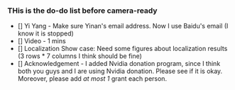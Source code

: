 ### THis is the do-do list before camera-ready

- [] Yi Yang - Make sure Yinan's email address. Now I use Baidu's email (I know it is stopped)
- [] Video - 1 mins
- [] Localization Show case: Need some figures about localization results (3 rows * 7 columns I think should be fine)
- [] Acknowledgement - I added Nvidia donation program, since I think both you guys and I are using Nvidia donation. Please see if it is okay. Moreover, please add *at most 1* grant each person. 
